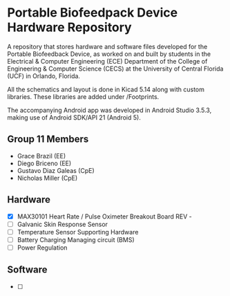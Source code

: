 # Portable Biofeedpack Device Hardware Repository

A repository that stores hardware and software files developed for the Portable Biofeedback Device, as worked on and built by students in the Electrical & Computer Engineering (ECE) Department of the College of Engineering & Computer Science (CECS) at the University of Central Florida (UCF) in Orlando, Florida.

All the schematics and layout is done in Kicad 5.14 along with custom libraries. These libraries are added under /Footprints.

The accompanying Android app was developed in Android Studio 3.5.3, making use of Android SDK/API 21 (Android 5).

## Group 11 Members
+ Grace Brazil (EE)
+ Diego Briceno (EE)
+ Gustavo Diaz Galeas (CpE)
+ Nicholas Miller (CpE)

## Hardware
- [x] MAX30101 Heart Rate / Pulse Oximeter Breakout Board REV -
- [ ] Galvanic Skin Response Sensor
- [ ] Temperature Sensor Supporting Hardware
- [ ] Battery Charging Managing circuit (BMS)
- [ ] Power Regulation

## Software
- [ ] 


